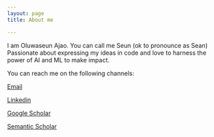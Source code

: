 ```yaml
---
layout: page
title: About me

---
```



I am Oluwaseun Ajao. You can call me Seun (ok to pronounce as Sean) Passionate about expressing my ideas in code and love to harness the power of AI and ML to make impact.

You can reach me on the following channels:

[Email](seunclick01@gmail.com)

[Linkedin](https://www.linkedin.com/in/seunajao/)

[Google Scholar](https://scholar.google.com/citations?user=XAzESeUAAAAJ&hl=en)

[Semantic Scholar](https://www.semanticscholar.org/author/Oluwaseun-Ajao/50755435)

